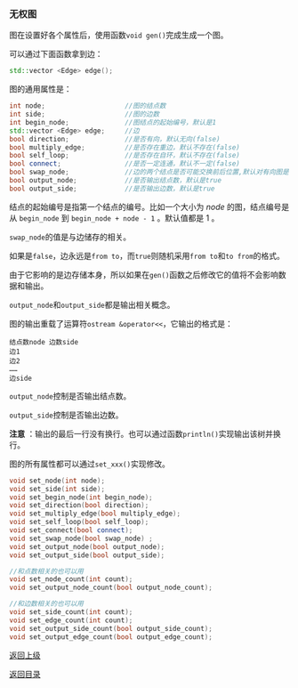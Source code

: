 ### 无权图

图在设置好各个属性后，使用函数`void gen()`完成生成一个图。

可以通过下面函数拿到边：
```cpp
std::vector <Edge> edge();
```

图的通用属性是：
```cpp
int node;                    //图的结点数
int side;                    //图的边数
int begin_node;              //图结点的起始编号，默认是1
std::vector <Edge> edge;     //边
bool direction;              //是否有向，默认无向(false)
bool multiply_edge;          //是否存在重边，默认不存在(false)
bool self_loop;              //是否存在自环，默认不存在(false)
bool connect;                //是否一定连通，默认不一定(false)
bool swap_node;              //边的两个结点是否可能交换前后位置,默认对有向图是false，对无向图true
bool output_node;            //是否输出结点数，默认是true
bool output_side;            //是否输出边数，默认是true
```

结点的起始编号是指第一个结点的编号。比如一个大小为 $node$ 的图，结点编号是从  `begin_node`  到    `begin_node + node - 1`  。默认值都是 $1$ 。

`swap_node`的值是与边储存的相关。

如果是`false`，边永远是`from to`，而`true`则随机采用`from to`和`to from`的格式。

由于它影响的是边存储本身，所以如果在`gen()`函数之后修改它的值将不会影响数据和输出。



`output_node`和`output_side`都是输出相关概念。

图的输出重载了运算符`ostream &operator<<`，它输出的格式是：

```
结点数node 边数side
边1
边2
……
边side
```

`output_node`控制是否输出结点数。

`output_side`控制是否输出边数。

**注意** ：输出的最后一行没有换行。也可以通过函数`println()`实现输出该树并换行。

图的所有属性都可以通过`set_xxx()`实现修改。
```cpp
void set_node(int node);
void set_side(int side);
void set_begin_node(int begin_node);
void set_direction(bool direction);
void set_multiply_edge(bool multiply_edge);
void set_self_loop(bool self_loop);
void set_connect(bool connect);
void set_swap_node(bool swap_node) ;
void set_output_node(bool output_node);
void set_output_side(bool output_side);

//和点数相关的也可以用
void set_node_count(int count);
void set_output_node_count(bool output_node_count);

//和边数相关的也可以用
void set_side_count(int count);
void set_edge_count(int count);
void set_output_side_count(bool output_side_count);
void set_output_edge_count(bool output_edge_count);

```

[返回上级](./summary.md)

[返回目录](../../home.md)
